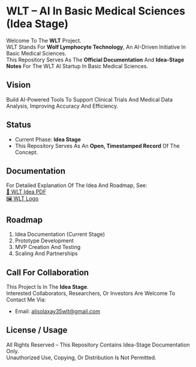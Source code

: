 # WLT – AI In Basic Medical Sciences (Idea Stage)

Welcome To The **WLT** Project.  
WLT Stands For **Wolf Lymphocyte Technology**, An AI-Driven Initiative In Basic Medical Sciences.  
This Repository Serves As The **Official Documentation** And **Idea-Stage Notes** For The WLT AI Startup In Basic Medical Sciences.

## Vision
Build AI-Powered Tools To Support Clinical Trials And Medical Data Analysis, Improving Accuracy And Efficiency.

## Status
- Current Phase: **Idea Stage**
- This Repository Serves As An **Open, Timestamped Record** Of The Concept.

## Documentation
For Detailed Explanation Of The Idea And Roadmap, See:  
[📄 WLT Idea PDF](https://github.com/AliSolaxay35/WLT-Startup-Docs/blob/main/WLT_Idea.pdf)  
[🖼️ WLT Logo](https://github.com/AliSolaxay35/WLT-Startup-Docs/blob/main/WLT_Logo.jpg)

## Roadmap
1. Idea Documentation (Current Stage)  
2. Prototype Development  
3. MVP Creation And Testing  
4. Scaling And Partnerships  

## Call For Collaboration
This Project Is In The **Idea Stage**.  
Interested Collaborators, Researchers, Or Investors Are Welcome To Contact Me Via:  
- Email: alisolaxay35wlt@gmail.com  

## License / Usage
All Rights Reserved – This Repository Contains Idea-Stage Documentation Only.  
Unauthorized Use, Copying, Or Distribution Is Not Permitted. 

